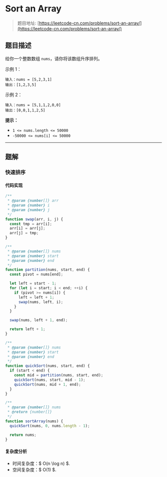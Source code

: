 # Sort an Array

> 题目地址: [https://leetcode-cn.com/problems/sort-an-array/](https://leetcode-cn.com/problems/sort-an-array/)

## 题目描述

给你一个整数数组 `nums`，请你将该数组升序排列。

示例 1：

```
输入：nums = [5,2,3,1]
输出：[1,2,3,5]
```

示例 2：

```
输入：nums = [5,1,1,2,0,0]
输出：[0,0,1,1,2,5]
```

**提示：**

* `1 <= nums.length <= 50000`
* `-50000 <= nums[i] <= 50000`

------

## 题解

### 快速排序

#### 代码实现

```js
/**
 * @param {number[]} arr
 * @param {number} i
 * @param {number} j
 */
function swap(arr, i, j) {
  const tmp = arr[i];
  arr[i] = arr[j];
  arr[j] = tmp;
}

/**
 * @param {number[]} nums
 * @param {number} start
 * @param {number} end
 */
function partition(nums, start, end) {
  const pivot = nums[end];

  let left = start - 1;
  for (let i = start; i < end; ++i) {
    if (pivot >= nums[i]) {
      left = left + 1;
      swap(nums, left, i);
    }
  }

  swap(nums, left + 1, end);

  return left + 1;
}

/**
 * @param {number[]} nums
 * @param {number} start
 * @param {number} end
 */
function quickSort(nums, start, end) {
  if (start < end) {
    const mid = partition(nums, start, end);
    quickSort(nums, start, mid - 1);
    quickSort(nums, mid + 1, end);
  }
}

/**
 * @param {number[]} nums
 * @return {number[]}
 */
function sortArray(nums) {
  quickSort(nums, 0, nums.length - 1);

  return nums;
}
```

#### 复杂度分析

* 时间复杂度：$ O(n \log n) $.
* 空间复杂度：$ O(1) $.
